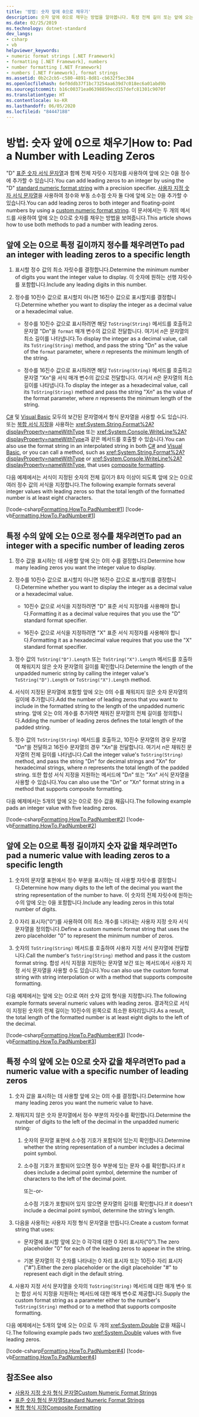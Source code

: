 ```yaml
---
title: '방법: 숫자 앞에 0으로 채우기'
description: 숫자 앞에 0으로 채우는 방법을 알아봅니다. 특정 전체 길이 또는 앞에 오는 0의 특정 수가 될 때까지 정수나 숫자 값 앞에 0을 추가합니다.
ms.date: 02/25/2019
ms.technology: dotnet-standard
dev_langs:
- csharp
- vb
helpviewer_keywords:
- numeric format strings [.NET Framework]
- formatting [.NET Framework], numbers
- number formatting [.NET Framework]
- numbers [.NET Framework], format strings
ms.assetid: 0b2c2cb5-c580-4891-8d81-cb632f5ec384
ms.openlocfilehash: 6ef0ddb37f1bc73254aa639d7c018ec6a01abd9b
ms.sourcegitcommit: b16c00371ea06398859ecd157defc81301c9070f
ms.translationtype: HT
ms.contentlocale: ko-KR
ms.lasthandoff: 06/05/2020
ms.locfileid: "84447188"
---
```

# <a name="how-to-pad-a-number-with-leading-zeros"></a><span data-ttu-id="d4727-104">방법: 숫자 앞에 0으로 채우기</span><span class="sxs-lookup"><span data-stu-id="d4727-104">How to: Pad a Number with Leading Zeros</span></span>

<span data-ttu-id="d4727-105">"D" [표준 숫자 서식 문자열](standard-numeric-format-strings.md)과 함께 전체 자릿수 지정자를 사용하여 앞에 오는 0을 정수에 추가할 수 있습니다.</span><span class="sxs-lookup"><span data-stu-id="d4727-105">You can add leading zeros to an integer by using the "D" [standard numeric format string](standard-numeric-format-strings.md) with a precision specifier.</span></span> <span data-ttu-id="d4727-106">[사용자 지정 숫자 서식 문자열](custom-numeric-format-strings.md)을 사용하여 정수와 부동 소수점 숫자 둘 다에 앞에 오는 0을 추가할 수 있습니다.</span><span class="sxs-lookup"><span data-stu-id="d4727-106">You can add leading zeros to both integer and floating-point numbers by using a [custom numeric format string](custom-numeric-format-strings.md).</span></span> <span data-ttu-id="d4727-107">이 문서에서는 두 개의 메서드를 사용하여 앞에 오는 0으로 숫자를 채우는 방법을 보여줍니다.</span><span class="sxs-lookup"><span data-stu-id="d4727-107">This article shows how to use both methods to pad a number with leading zeros.</span></span>

## <a name="to-pad-an-integer-with-leading-zeros-to-a-specific-length"></a><span data-ttu-id="d4727-108">앞에 오는 0으로 특정 길이까지 정수를 채우려면</span><span class="sxs-lookup"><span data-stu-id="d4727-108">To pad an integer with leading zeros to a specific length</span></span>

1. <span data-ttu-id="d4727-109">표시할 정수 값의 최소 자릿수를 결정합니다.</span><span class="sxs-lookup"><span data-stu-id="d4727-109">Determine the minimum number of digits you want the integer value to display.</span></span> <span data-ttu-id="d4727-110">이 숫자에 원하는 선행 자릿수를 포함합니다.</span><span class="sxs-lookup"><span data-stu-id="d4727-110">Include any leading digits in this number.</span></span>

1. <span data-ttu-id="d4727-111">정수를 10진수 값으로 표시할지 아니면 16진수 값으로 표시할지를 결정합니다.</span><span class="sxs-lookup"><span data-stu-id="d4727-111">Determine whether you want to display the integer as a decimal value or a hexadecimal value.</span></span>

    - <span data-ttu-id="d4727-112">정수를 10진수 값으로 표시하려면 해당 `ToString(String)` 메서드를 호출하고 문자열 "D*n*"을 `format` 매개 변수의 값으로 전달합니다. 여기서 *n*은 문자열의 최소 길이를 나타냅니다.</span><span class="sxs-lookup"><span data-stu-id="d4727-112">To display the integer as a decimal value, call its `ToString(String)` method, and pass the string "D*n*" as the value of the `format` parameter, where *n* represents the minimum length of the string.</span></span>

    - <span data-ttu-id="d4727-113">정수를 16진수 값으로 표시하려면 해당 `ToString(String)` 메서드를 호출하고 문자열 "X*n*"을 서식 매개 변수의 값으로 전달합니다. 여기서 *n*은 문자열의 최소 길이를 나타냅니다.</span><span class="sxs-lookup"><span data-stu-id="d4727-113">To display the integer as a hexadecimal value, call its `ToString(String)` method and pass the string "X*n*" as the value of the format parameter, where *n* represents the minimum length of the string.</span></span>

<span data-ttu-id="d4727-114">[C#](../../csharp/language-reference/tokens/interpolated.md) 및 [Visual Basic](../../visual-basic/programming-guide/language-features/strings/interpolated-strings.md) 모두의 보간된 문자열에서 형식 문자열을 사용할 수도 있습니다. 또는 [복합 서식 지정](composite-formatting.md)을 사용하는 <xref:System.String.Format%2A?displayProperty=nameWithType> 또는 <xref:System.Console.WriteLine%2A?displayProperty=nameWithType>과 같은 메서드를 호출할 수 있습니다.</span><span class="sxs-lookup"><span data-stu-id="d4727-114">You can also use the format string in an interpolated string in both [C#](../../csharp/language-reference/tokens/interpolated.md) and [Visual Basic](../../visual-basic/programming-guide/language-features/strings/interpolated-strings.md), or you can call a method, such as <xref:System.String.Format%2A?displayProperty=nameWithType> or <xref:System.Console.WriteLine%2A?displayProperty=nameWithType>, that uses [composite formatting](composite-formatting.md).</span></span>

<span data-ttu-id="d4727-115">다음 예제에서는 서식이 지정된 숫자의 전체 길이가 8자 이상이 되도록 앞에 오는 0으로 여러 정수 값의 서식을 지정합니다.</span><span class="sxs-lookup"><span data-stu-id="d4727-115">The following example formats several integer values with leading zeros so that the total length of the formatted number is at least eight characters.</span></span>

[!code-csharp[Formatting.HowTo.PadNumber#1](../../../samples/snippets/csharp/VS_Snippets_CLR/Formatting.HowTo.PadNumber/cs/Pad1.cs#1)]
[!code-vb[Formatting.HowTo.PadNumber#1](../../../samples/snippets/visualbasic/VS_Snippets_CLR/Formatting.HowTo.PadNumber/vb/Pad1.vb#1)]

## <a name="to-pad-an-integer-with-a-specific-number-of-leading-zeros"></a><span data-ttu-id="d4727-116">특정 수의 앞에 오는 0으로 정수를 채우려면</span><span class="sxs-lookup"><span data-stu-id="d4727-116">To pad an integer with a specific number of leading zeros</span></span>

1. <span data-ttu-id="d4727-117">정수 값을 표시하는 데 사용할 앞에 오는 0의 수를 결정합니다.</span><span class="sxs-lookup"><span data-stu-id="d4727-117">Determine how many leading zeros you want the integer value to display.</span></span>

1. <span data-ttu-id="d4727-118">정수를 10진수 값으로 표시할지 아니면 16진수 값으로 표시할지를 결정합니다.</span><span class="sxs-lookup"><span data-stu-id="d4727-118">Determine whether you want to display the integer as a decimal value or a hexadecimal value.</span></span>

    - <span data-ttu-id="d4727-119">10진수 값으로 서식을 지정하려면 "D" 표준 서식 지정자를 사용해야 합니다.</span><span class="sxs-lookup"><span data-stu-id="d4727-119">Formatting it as a decimal value requires that you use the "D" standard format specifier.</span></span>

    - <span data-ttu-id="d4727-120">16진수 값으로 서식을 지정하려면 "X" 표준 서식 지정자를 사용해야 합니다.</span><span class="sxs-lookup"><span data-stu-id="d4727-120">Formatting it as a hexadecimal value requires that you use the "X" standard format specifier.</span></span>

1. <span data-ttu-id="d4727-121">정수 값의 `ToString("D").Length` 또는 `ToString("X").Length` 메서드를 호출하여 채워지지 않은 숫자 문자열의 길이를 확인합니다.</span><span class="sxs-lookup"><span data-stu-id="d4727-121">Determine the length of the unpadded numeric string by calling the integer value's `ToString("D").Length` or `ToString("X").Length` method.</span></span>

1. <span data-ttu-id="d4727-122">서식이 지정된 문자열에 포함할 앞에 오는 0의 수를 채워지지 않은 숫자 문자열의 길이에 추가합니다.</span><span class="sxs-lookup"><span data-stu-id="d4727-122">Add the number of leading zeros that you want to include in the formatted string to the length of the unpadded numeric string.</span></span> <span data-ttu-id="d4727-123">앞에 오는 0의 개수를 추가하면 채워진 문자열의 전체 길이를 정의합니다.</span><span class="sxs-lookup"><span data-stu-id="d4727-123">Adding the number of leading zeros defines the total length of the padded string.</span></span>

1. <span data-ttu-id="d4727-124">정수 값의 `ToString(String)` 메서드를 호출하고, 10진수 문자열의 경우 문자열 "D*n*"을 전달하고 16진수 문자열의 경우 "X*n*"을 전달합니다. 여기서 *n*은 채워진 문자열의 전체 길이를 나타냅니다.</span><span class="sxs-lookup"><span data-stu-id="d4727-124">Call the integer value's `ToString(String)` method, and pass the string "D*n*" for decimal strings and "X*n*" for hexadecimal strings, where *n* represents the total length of the padded string.</span></span> <span data-ttu-id="d4727-125">또한 합성 서식 지정을 지원하는 메서드에 "D*n*" 또는 "X*n*" 서식 문자열을 사용할 수 있습니다.</span><span class="sxs-lookup"><span data-stu-id="d4727-125">You can also use the "D*n*" or "X*n*" format string in a method that supports composite formatting.</span></span>

<span data-ttu-id="d4727-126">다음 예제에서는 5개의 앞에 오는 0으로 정수 값을 채웁니다.</span><span class="sxs-lookup"><span data-stu-id="d4727-126">The following example pads an integer value with five leading zeros.</span></span>

[!code-csharp[Formatting.HowTo.PadNumber#2](../../../samples/snippets/csharp/VS_Snippets_CLR/Formatting.HowTo.PadNumber/cs/Pad1.cs#2)]
[!code-vb[Formatting.HowTo.PadNumber#2](../../../samples/snippets/visualbasic/VS_Snippets_CLR/Formatting.HowTo.PadNumber/vb/Pad1.vb#2)]

## <a name="to-pad-a-numeric-value-with-leading-zeros-to-a-specific-length"></a><span data-ttu-id="d4727-127">앞에 오는 0으로 특정 길이까지 숫자 값을 채우려면</span><span class="sxs-lookup"><span data-stu-id="d4727-127">To pad a numeric value with leading zeros to a specific length</span></span>

1. <span data-ttu-id="d4727-128">숫자의 문자열 표현에서 정수 부분을 표시하는 데 사용할 자릿수를 결정합니다.</span><span class="sxs-lookup"><span data-stu-id="d4727-128">Determine how many digits to the left of the decimal you want the string representation of the number to have.</span></span> <span data-ttu-id="d4727-129">이 숫자의 전체 자릿수에 원하는 수의 앞에 오는 0을 포함합니다.</span><span class="sxs-lookup"><span data-stu-id="d4727-129">Include any leading zeros in this total number of digits.</span></span>

1. <span data-ttu-id="d4727-130">0 자리 표시자("0")를 사용하여 0의 최소 개수를 나타내는 사용자 지정 숫자 서식 문자열을 정의합니다.</span><span class="sxs-lookup"><span data-stu-id="d4727-130">Define a custom numeric format string that uses the zero placeholder "0" to represent the minimum number of zeros.</span></span>

1. <span data-ttu-id="d4727-131">숫자의 `ToString(String)` 메서드를 호출하여 사용자 지정 서식 문자열에 전달합니다.</span><span class="sxs-lookup"><span data-stu-id="d4727-131">Call the number's `ToString(String)` method and pass it the custom format string.</span></span> <span data-ttu-id="d4727-132">합성 서식 지정을 지원하는 문자열 보간 또는 메서드에서 사용자 지정 서식 문자열을 사용할 수도 있습니다.</span><span class="sxs-lookup"><span data-stu-id="d4727-132">You can also use the custom format string with string interpolation or with a method that supports composite formatting.</span></span>

<span data-ttu-id="d4727-133">다음 예제에서는 앞에 오는 0으로 여러 숫자 값의 형식을 지정합니다.</span><span class="sxs-lookup"><span data-stu-id="d4727-133">The following example formats several numeric values with leading zeros.</span></span> <span data-ttu-id="d4727-134">결과적으로 서식이 지정된 숫자의 전체 길이는 10진수의 왼쪽으로 최소한 8자리입니다.</span><span class="sxs-lookup"><span data-stu-id="d4727-134">As a result, the total length of the formatted number is at least eight digits to the left of the decimal.</span></span>

[!code-csharp[Formatting.HowTo.PadNumber#3](../../../samples/snippets/csharp/VS_Snippets_CLR/Formatting.HowTo.PadNumber/cs/Pad1.cs#3)]
[!code-vb[Formatting.HowTo.PadNumber#3](../../../samples/snippets/visualbasic/VS_Snippets_CLR/Formatting.HowTo.PadNumber/vb/Pad1.vb#3)]

## <a name="to-pad-a-numeric-value-with-a-specific-number-of-leading-zeros"></a><span data-ttu-id="d4727-135">특정 수의 앞에 오는 0으로 숫자 값을 채우려면</span><span class="sxs-lookup"><span data-stu-id="d4727-135">To pad a numeric value with a specific number of leading zeros</span></span>

1. <span data-ttu-id="d4727-136">숫자 값을 표시하는 데 사용할 앞에 오는 0의 수를 결정합니다.</span><span class="sxs-lookup"><span data-stu-id="d4727-136">Determine how many leading zeros you want the numeric value to have.</span></span>

1. <span data-ttu-id="d4727-137">채워지지 않은 숫자 문자열에서 정수 부분의 자릿수를 확인합니다.</span><span class="sxs-lookup"><span data-stu-id="d4727-137">Determine the number of digits to the left of the decimal in the unpadded numeric string:</span></span>

    1. <span data-ttu-id="d4727-138">숫자의 문자열 표현에 소수점 기호가 포함되어 있는지 확인합니다.</span><span class="sxs-lookup"><span data-stu-id="d4727-138">Determine whether the string representation of a number includes a decimal point symbol.</span></span>

    1. <span data-ttu-id="d4727-139">소수점 기호가 포함되어 있으면 정수 부분에 있는 문자 수를 확인합니다.</span><span class="sxs-lookup"><span data-stu-id="d4727-139">If it does include a decimal point symbol, determine the number of characters to the left of the decimal point.</span></span>

         <span data-ttu-id="d4727-140">또는</span><span class="sxs-lookup"><span data-stu-id="d4727-140">-or-</span></span>

         <span data-ttu-id="d4727-141">소수점 기호가 포함되어 있지 않으면 문자열의 길이를 확인합니다.</span><span class="sxs-lookup"><span data-stu-id="d4727-141">If it doesn't include a decimal point symbol, determine the string's length.</span></span>

1. <span data-ttu-id="d4727-142">다음을 사용하는 사용자 지정 형식 문자열을 만듭니다.</span><span class="sxs-lookup"><span data-stu-id="d4727-142">Create a custom format string that uses:</span></span>

    - <span data-ttu-id="d4727-143">문자열에 표시할 앞에 오는 0 각각에 대한 0 자리 표시자("0").</span><span class="sxs-lookup"><span data-stu-id="d4727-143">The zero placeholder "0" for each of the leading zeros to appear in the string.</span></span>

    - <span data-ttu-id="d4727-144">기본 문자열의 각 숫자를 나타내는 0 자리 표시자 또는 10진수 자리 표시자("#").</span><span class="sxs-lookup"><span data-stu-id="d4727-144">Either the zero placeholder or the digit placeholder "#" to represent each digit in the default string.</span></span>

1. <span data-ttu-id="d4727-145">사용자 지정 서식 문자열을 숫자의 `ToString(String)` 메서드에 대한 매개 변수 또는 합성 서식 지정을 지원하는 메서드에 대한 매개 변수로 제공합니다.</span><span class="sxs-lookup"><span data-stu-id="d4727-145">Supply the custom format string as a parameter either to the number's `ToString(String)` method or to a method that supports composite formatting.</span></span>

<span data-ttu-id="d4727-146">다음 예제에서는 5개의 앞에 오는 0으로 두 개의 <xref:System.Double> 값을 채웁니다.</span><span class="sxs-lookup"><span data-stu-id="d4727-146">The following example pads two <xref:System.Double> values with five leading zeros.</span></span>

[!code-csharp[Formatting.HowTo.PadNumber#4](../../../samples/snippets/csharp/VS_Snippets_CLR/Formatting.HowTo.PadNumber/cs/Pad1.cs#4)]
[!code-vb[Formatting.HowTo.PadNumber#4](../../../samples/snippets/visualbasic/VS_Snippets_CLR/Formatting.HowTo.PadNumber/vb/Pad1.vb#4)]

## <a name="see-also"></a><span data-ttu-id="d4727-147">참조</span><span class="sxs-lookup"><span data-stu-id="d4727-147">See also</span></span>

- [<span data-ttu-id="d4727-148">사용자 지정 숫자 형식 문자열</span><span class="sxs-lookup"><span data-stu-id="d4727-148">Custom Numeric Format Strings</span></span>](custom-numeric-format-strings.md)
- [<span data-ttu-id="d4727-149">표준 숫자 형식 문자열</span><span class="sxs-lookup"><span data-stu-id="d4727-149">Standard Numeric Format Strings</span></span>](standard-numeric-format-strings.md)
- [<span data-ttu-id="d4727-150">복합 형식 지정</span><span class="sxs-lookup"><span data-stu-id="d4727-150">Composite Formatting</span></span>](composite-formatting.md)
